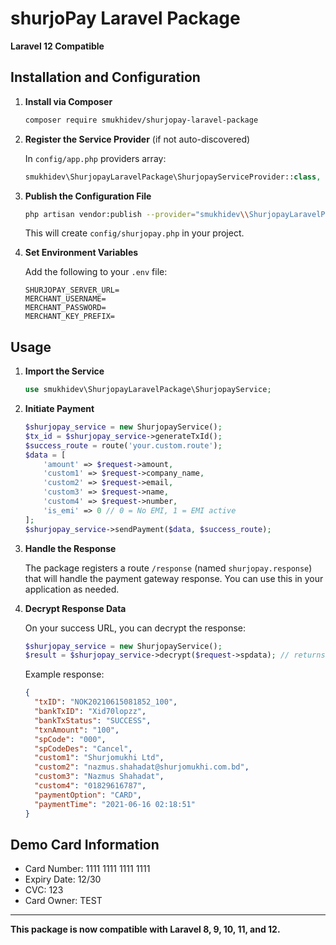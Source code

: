 # shurjoPay Laravel Package

**Laravel 12 Compatible**

## Installation and Configuration

1. **Install via Composer**

    ```bash
    composer require smukhidev/shurjopay-laravel-package
    ```

2. **Register the Service Provider** (if not auto-discovered)

    In `config/app.php` providers array:

    ```php
    smukhidev\ShurjopayLaravelPackage\ShurjopayServiceProvider::class,
    ```

3. **Publish the Configuration File**

    ```bash
    php artisan vendor:publish --provider="smukhidev\\ShurjopayLaravelPackage\\ShurjopayServiceProvider" --tag=config
    ```

    This will create `config/shurjopay.php` in your project.

4. **Set Environment Variables**

    Add the following to your `.env` file:

    ```env
    SHURJOPAY_SERVER_URL=
    MERCHANT_USERNAME=
    MERCHANT_PASSWORD=
    MERCHANT_KEY_PREFIX=
    ```

## Usage

1. **Import the Service**

    ```php
    use smukhidev\ShurjopayLaravelPackage\ShurjopayService;
    ```

2. **Initiate Payment**

    ```php
    $shurjopay_service = new ShurjopayService();
    $tx_id = $shurjopay_service->generateTxId();
    $success_route = route('your.custom.route');
    $data = [
        'amount' => $request->amount,
        'custom1' => $request->company_name,
        'custom2' => $request->email,
        'custom3' => $request->name,
        'custom4' => $request->number,
        'is_emi' => 0 // 0 = No EMI, 1 = EMI active
    ];
    $shurjopay_service->sendPayment($data, $success_route);
    ```

3. **Handle the Response**

    The package registers a route `/response` (named `shurjopay.response`) that will handle the payment gateway response. You can use this in your application as needed.

4. **Decrypt Response Data**

    On your success URL, you can decrypt the response:

    ```php
    $shurjopay_service = new ShurjopayService();
    $result = $shurjopay_service->decrypt($request->spdata); // returns object
    ```

    Example response:

    ```json
    {
      "txID": "NOK20210615081852_100",
      "bankTxID": "Xid70lopzz",
      "bankTxStatus": "SUCCESS",
      "txnAmount": "100",
      "spCode": "000",
      "spCodeDes": "Cancel",
      "custom1": "Shurjomukhi Ltd",
      "custom2": "nazmus.shahadat@shurjomukhi.com.bd",
      "custom3": "Nazmus Shahadat",
      "custom4": "01829616787",
      "paymentOption": "CARD",
      "paymentTime": "2021-06-16 02:18:51"
    }
    ```

## Demo Card Information

- Card Number: 1111 1111 1111 1111
- Expiry Date: 12/30
- CVC: 123
- Card Owner: TEST

---

**This package is now compatible with Laravel 8, 9, 10, 11, and 12.**
